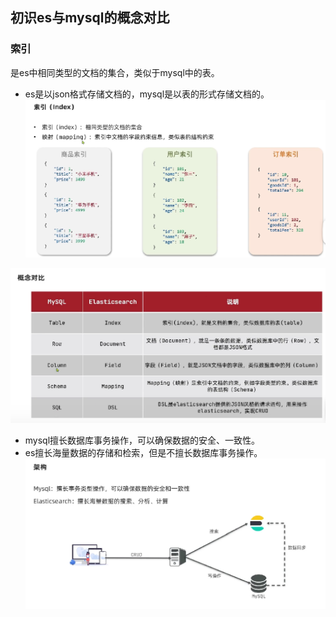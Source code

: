 ## 初识es与mysql的概念对比

### 索引
是es中相同类型的文档的集合，类似于mysql中的表。
- es是以json格式存储文档的，mysql是以表的形式存储文档的。
![](../images/part1/elasticsearch-04-01.png)

![](../images/part1/elasticsearch-04-02.png)

- mysql擅长数据库事务操作，可以确保数据的安全、一致性。
- es擅长海量数据的存储和检索，但是不擅长数据库事务操作。
![](../images/part1/elasticsearch-04-03.png)